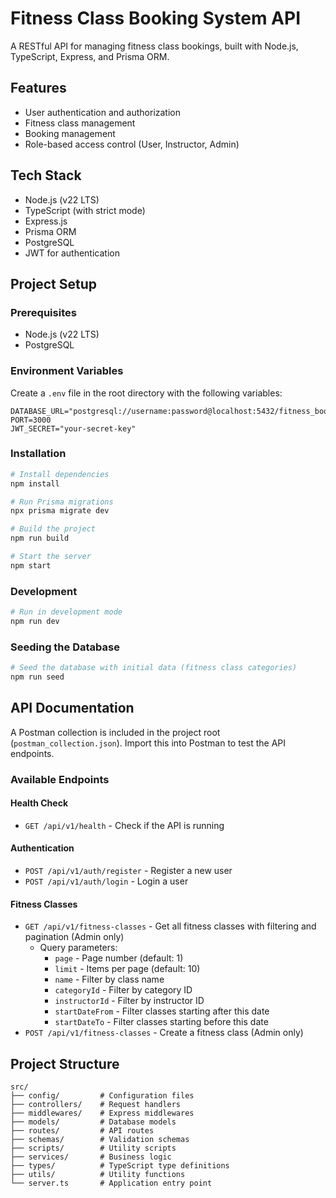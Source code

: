 # Fitness Class Booking System API

A RESTful API for managing fitness class bookings, built with Node.js, TypeScript, Express, and Prisma ORM.

## Features

- User authentication and authorization
- Fitness class management
- Booking management
- Role-based access control (User, Instructor, Admin)

## Tech Stack

- Node.js (v22 LTS)
- TypeScript (with strict mode)
- Express.js
- Prisma ORM
- PostgreSQL
- JWT for authentication

## Project Setup

### Prerequisites

- Node.js (v22 LTS)
- PostgreSQL

### Environment Variables

Create a `.env` file in the root directory with the following variables:

```
DATABASE_URL="postgresql://username:password@localhost:5432/fitness_booking_db"
PORT=3000
JWT_SECRET="your-secret-key"
```

### Installation

```bash
# Install dependencies
npm install

# Run Prisma migrations
npx prisma migrate dev

# Build the project
npm run build

# Start the server
npm start
```

### Development

```bash
# Run in development mode
npm run dev
```

### Seeding the Database

```bash
# Seed the database with initial data (fitness class categories)
npm run seed
```

## API Documentation

A Postman collection is included in the project root (`postman_collection.json`). Import this into Postman to test the API endpoints.

### Available Endpoints

#### Health Check

- `GET /api/v1/health` - Check if the API is running

#### Authentication

- `POST /api/v1/auth/register` - Register a new user
- `POST /api/v1/auth/login` - Login a user

#### Fitness Classes

- `GET /api/v1/fitness-classes` - Get all fitness classes with filtering and pagination (Admin only)
  - Query parameters:
    - `page` - Page number (default: 1)
    - `limit` - Items per page (default: 10)
    - `name` - Filter by class name
    - `categoryId` - Filter by category ID
    - `instructorId` - Filter by instructor ID
    - `startDateFrom` - Filter classes starting after this date
    - `startDateTo` - Filter classes starting before this date
- `POST /api/v1/fitness-classes` - Create a fitness class (Admin only)

## Project Structure

```
src/
├── config/         # Configuration files
├── controllers/    # Request handlers
├── middlewares/    # Express middlewares
├── models/         # Database models
├── routes/         # API routes
├── schemas/        # Validation schemas
├── scripts/        # Utility scripts
├── services/       # Business logic
├── types/          # TypeScript type definitions
├── utils/          # Utility functions
└── server.ts       # Application entry point
```
